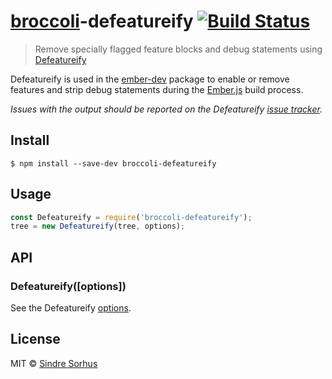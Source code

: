 # [broccoli](https://github.com/joliss/broccoli)-defeatureify [![Build Status](https://travis-ci.org/sindresorhus/broccoli-defeatureify.svg?branch=master)](https://travis-ci.org/sindresorhus/broccoli-defeatureify)

> Remove specially flagged feature blocks and debug statements using [Defeatureify](https://github.com/thomasboyt/defeatureify)

Defeatureify is used in the [ember-dev](https://github.com/emberjs/ember-dev) package to enable or remove features and strip debug statements during the [Ember.js](https://github.com/emberjs/ember.js) build process.

*Issues with the output should be reported on the Defeatureify [issue tracker](https://github.com/thomasboyt/defeatureify/issues).*


## Install

```
$ npm install --save-dev broccoli-defeatureify
```


## Usage

```js
const Defeatureify = require('broccoli-defeatureify');
tree = new Defeatureify(tree, options);
```


## API

### Defeatureify([options])

See the Defeatureify [options](https://github.com/craigteegarden/grunt-ember-defeatureify#options).


## License

MIT © [Sindre Sorhus](https://sindresorhus.com)
